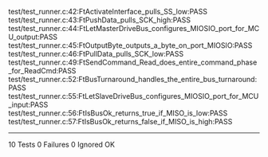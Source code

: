 test/test_runner.c:42:FtActivateInterface_pulls_SS_low:PASS
test/test_runner.c:43:FtPushData_pulls_SCK_high:PASS
test/test_runner.c:44:FtLetMasterDriveBus_configures_MIOSIO_port_for_MCU_output:PASS
test/test_runner.c:45:FtOutputByte_outputs_a_byte_on_port_MIOSIO:PASS
test/test_runner.c:46:FtPullData_pulls_SCK_low:PASS
test/test_runner.c:49:FtSendCommand_Read_does_entire_command_phase_for_ReadCmd:PASS
test/test_runner.c:52:FtBusTurnaround_handles_the_entire_bus_turnaround:PASS
test/test_runner.c:55:FtLetSlaveDriveBus_configures_MIOSIO_port_for_MCU_input:PASS
test/test_runner.c:56:FtIsBusOk_returns_true_if_MISO_is_low:PASS
test/test_runner.c:57:FtIsBusOk_returns_false_if_MISO_is_high:PASS

-----------------------
10 Tests 0 Failures 0 Ignored 
OK
